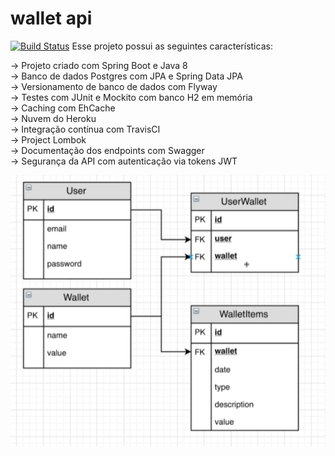 # wallet api 
[![Build Status](https://travis-ci.org/michelzarpe/wallet.svg?branch=master)](https://travis-ci.org/michelzarpe/wallet)
Esse projeto possui as seguintes características:

-> Projeto criado com Spring Boot e Java 8  
-> Banco de dados Postgres com JPA e Spring Data JPA  
-> Versionamento de banco de dados com Flyway  
-> Testes com JUnit e Mockito com banco H2 em memória  
-> Caching com EhCache  
-> Nuvem do Heroku  
-> Integração contínua com TravisCI    
-> Project Lombok  
-> Documentação dos endpoints com Swagger  
-> Segurança da API com autenticação via tokens JWT  

![Screenshot](1.png)
